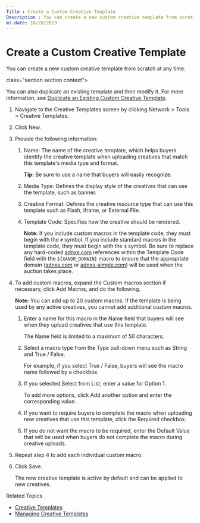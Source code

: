```yaml
---
Title : Create a Custom Creative Template
Description : You can create a new custom creative template from scratch at any time.
ms.date: 10/28/2023
---
```



# Create a Custom Creative Template



You can create a new custom creative template from scratch at any time.

class="section section context">

You can also duplicate an existing template and then modify it. For more
information, see
<a href="duplicate-an-existing-custom-creative-template.md"
class="xref"
title="Instead of creating a creative template from scratch, you can duplicate existing standard or custom creative templates and then modify the rendering code and macros as necessary.">Duplicate
an Existing Custom Creative Template</a>.





1.  Navigate to the
    Creative Templates screen by
    clicking
    Network
    \> Tools \>
    Creative
    Templates.
2.  Click
    New.
3.  <span id="ID-00000359__d119e33" class="ph cmd">Provide the following
    information:
    1.  <span id="ID-00000359__d119e38"><span id="ID-00000359__d119e40"
        class="ph cmd">Name: The name
        of the creative template, which helps buyers identify the
        creative template when uploading creatives that match this
        template's media type and format.
        

        

        <b>Tip:</b> Be sure to use a name that
        buyers will easily recognize.

        

        
    2.  <span id="ID-00000359__d119e52"><span id="ID-00000359__d119e54"
        class="ph cmd">Media Type:
        Defines the display style of the creatives that can use the
        template, such as banner.
    3.  <span id="ID-00000359__d119e60"><span id="ID-00000359__d119e62"
        class="ph cmd">Creative
        Format: Defines the creative resource type that can use
        this template such as Flash, iframe, or External
        File.
    4.  <span id="ID-00000359__d119e68"><span id="ID-00000359__d119e70"
        class="ph cmd">Template Code:
        Specifies how the creative should be rendered.
        

        

        <b>Note:</b> If you include custom
        macros in the template code, they must begin with the `#`
        symbol. If you include standard macros in the template code,
        they must begin with the `$` symbol. Be sure to replace any
        hard-coded
        <a href="http://adnxs.com/" class="xref" target="_blank">adnxs.com</a>
        references within the Template
        Code field with the `${XANDR_DOMAIN}` macro to ensure
        that the appropriate domain
        (<a href="http://adnxs.com/" class="xref" target="_blank">adnxs.com</a>
        or <a href="http://adnxs-simple.com/" class="xref"
        target="_blank">adnxs-simple.com</a>) will be used when the
        auction takes place.

        

        
4.  To add custom macros, expand the
    Custom macros section if
    necessary, click Add Macros, and
    do the following.
    

    

    <b>Note:</b> You can add up to 20 custom
    macros. If the template is being used by any active creatives, you
    cannot add additional custom macros.

    

    

    1.  Enter a name for this macro in the
        Name field that buyers will
        see when they upload creatives that use this template.
        

        The Name field is limited to a
        maximum of 50 characters.

        
    2.  Select a macro type from the
        Type pull-down menu such as
        String and
        True / False.
        <div class="itemgroup stepxmp">

        For example, if you select True /
        False, buyers will see the macro name followed by a
        checkbox.

        
    3.  If you selected
        Select from List, enter a
        value for Option 1.
        

        To add more options, click Add
        another option and enter the corresponding value.

        
    4.  If you want to require buyers to complete
        the macro when uploading new creatives that use this template,
        click the Required
        checkbox.
    5.  If you do not want the macro to be
        required, enter the Default
        Value that will be used when buyers do not complete the
        macro during creative uploads.
5.  Repeat step 4 to add each individual custom
    macro.
6.  Click
    Save.
    

    The new creative template is active by default and can be applied to
    new creatives.

    





Related Topics

- <a href="creative-templates.md" class="xref"
  title="If you want to customize the way creatives render, you can create your own templates from scratch, or you can copy Xandr standard templates and modify them to fit your needs.">Creative
  Templates</a>
- <a href="managing-creative-templates.md" class="xref"
  title="You can use the Creative Templates screen to view all corresponding details for each standard and custom creative template.">Managing
  Creative Templates</a>






